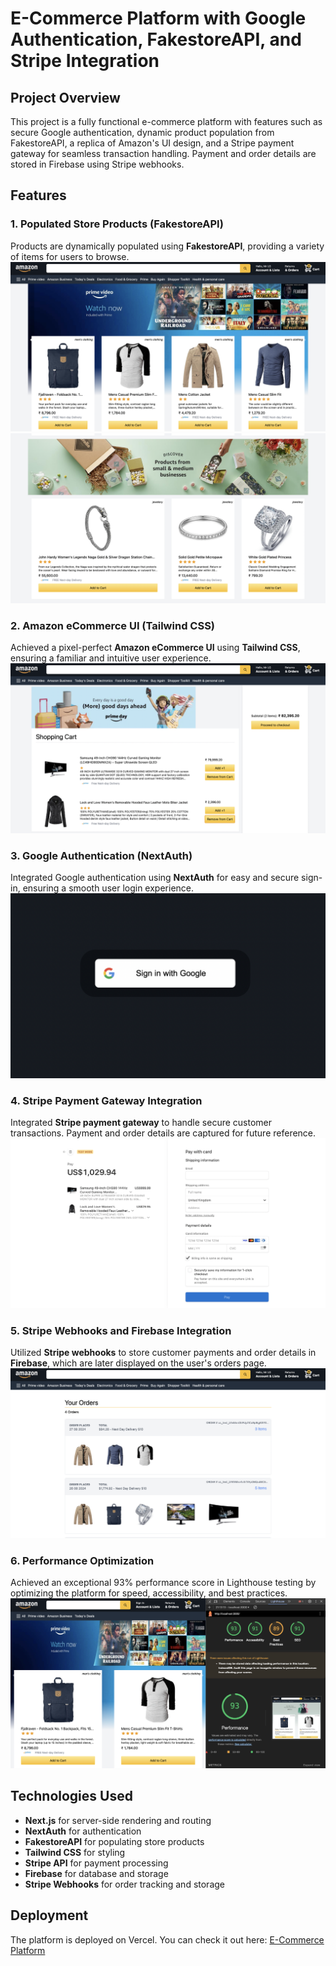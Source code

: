 
# E-Commerce Platform with Google Authentication, FakestoreAPI, and Stripe Integration

## Project Overview

This project is a fully functional e-commerce platform with features such as secure Google authentication, dynamic product population from FakestoreAPI, a replica of Amazon's UI design, and a Stripe payment gateway for seamless transaction handling. Payment and order details are stored in Firebase using Stripe webhooks.

## Features

### 1. **Populated Store Products (FakestoreAPI)**
Products are dynamically populated using **FakestoreAPI**, providing a variety of items for users to browse.
![Store Products](./HomePage.png)
 ![Store Products](./homepage2.png)


### 2. **Amazon eCommerce UI (Tailwind CSS)**
Achieved a pixel-perfect **Amazon eCommerce UI** using **Tailwind CSS**, ensuring a familiar and intuitive user experience.
![Amazon UI Design](./cart.png)

### 3. **Google Authentication (NextAuth)**
Integrated Google authentication using **NextAuth** for easy and secure sign-in, ensuring a smooth user login experience.
![Google Authentication](./googleauth.png)


### 4. **Stripe Payment Gateway Integration**
Integrated **Stripe payment gateway** to handle secure customer transactions. Payment and order details are captured for future reference.
![Stripe Integration](./stripe.png)

### 5. **Stripe Webhooks and Firebase Integration**
Utilized **Stripe webhooks** to store customer payments and order details in **Firebase**, which are later displayed on the user's orders page.
![Order and Payment Details](./orders.png)

### 6. **Performance Optimization**
Achieved an exceptional 93% performance score in Lighthouse testing by optimizing the platform for speed, accessibility, and best practices. 
![Order and Payment Details](./performance.png)


## Technologies Used
- **Next.js** for server-side rendering and routing
- **NextAuth** for authentication
- **FakestoreAPI** for populating store products
- **Tailwind CSS** for styling
- **Stripe API** for payment processing
- **Firebase** for database and storage
- **Stripe Webhooks** for order tracking and storage

## Deployment
The platform is deployed on Vercel. You can check it out here: [E-Commerce Platform](https://my-amazon-iota-ten.vercel.app)
